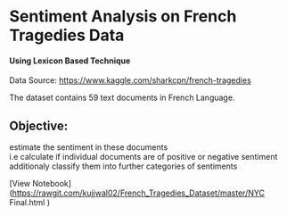 # Sentiment Analysis on French Tragedies Data

#### Using Lexicon Based Technique

Data Source: https://www.kaggle.com/sharkcpn/french-tragedies

The dataset contains 59 text documents in French Language.

## Objective:
estimate the sentiment in these documents<br>
i.e calculate if individual documents are of positive or negative sentiment<br>
additionaly classify them into further categories of sentiments

[View Notebook](https://rawgit.com/kujjwal02/French_Tragedies_Dataset/master/NYC Final.html
)